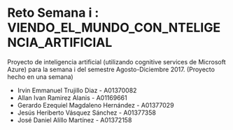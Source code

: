 # Reto Semana i :           VIENDO_EL_MUNDO_CON_NTELIGENCIA_ARTIFICIAL
Proyecto de inteligencia artificial (utilizando cognitive services de Microsoft Azure) para la semana i del semestre Agosto-Diciembre 2017. (Proyecto hecho en una semana)

* Irvin Emmanuel Trujillo Diaz - A01370082
* Allan Ivan Ramirez Alanis - A01169661
* Gerardo Ezequiel Magdaleno Hernández - A01377029
* Jesús Heriberto Vásquez Sánchez - A01377358
* José Daniel Alillo Martínez - A01372158
